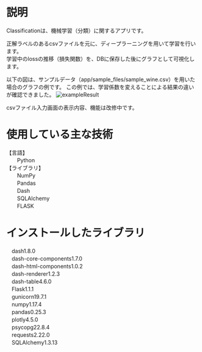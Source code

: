 # 説明
Classificationは、機械学習（分類）に関するアプリです。  

正解ラベルのあるcsvファイルを元に、ディープラーニングを用いて学習を行います。  
学習中のlossの推移（損失関数）を、DBに保存した後にグラフとして可視化します。  

以下の図は、サンプルデータ（app/sample_files/sample_wine.csv）を用いた場合のグラフの例です。
この例では、学習係数を変えることによる結果の違いが確認できました。
![exampleResult](https://user-images.githubusercontent.com/58759616/224544745-247f46ac-da9a-476b-965e-5ed3379b79e4.png)

csvファイル入力画面の表示内容、機能は改修中です。 


# 使用している主な技術  
 【言語】  
　　Python  
 【ライブラリ】  
　　NumPy  
　　Pandas  
　　Dash  
　　SQLAlchemy  
　　FLASK  

# インストールしたライブラリ  
　dash1.8.0  
　dash-core-components1.7.0  
　dash-html-components1.0.2  
　dash-renderer1.2.3  
　dash-table4.6.0  
　Flask1.1.1  
　gunicorn19.7.1  
　numpy1.17.4  
　pandas0.25.3  
　plotly4.5.0  
　psycopg22.8.4  
　requests2.22.0  
　SQLAlchemy1.3.13  
